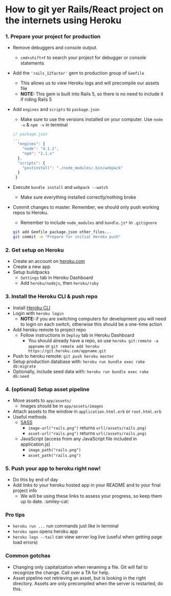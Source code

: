 # How to git yer Rails/React project on the internets using Heroku

### 1. Prepare your project for production

* Remove debuggers and console output.
  * `cmd+shift+F` to search your project for debugger or console statements
* Add the `'rails_12factor'` gem to production group of `Gemfile`
  * This allows us to view Heroku logs and will precompile our assets file
  * **NOTE:** This gem is built into Rails 5, so there is no need to include it if riding Rails 5
* Add `engines` and `scripts` to `package.json`
  * Make sure to use the versions installed on your computer. Use `node -v` & `npm -v` in terminal

  ```js
  // package.json
  ...
    "engines": {
      "node": "4.1.1",
      "npm": "2.1.x"
    },
    "scripts": {
      "postinstall": "./node_modules/.bin/webpack"
    }
   }
   ```
* Execute `bundle install` and `webpack --watch`
  * Make sure everything installed correctly/nothing broke
* Commit changes to master. Remember, we should only push working repos to Heroku.
  * Remember to include `node_modules` and `bundle.js*` in `.gitignore`

  ```sh
  git add Gemfile package.json other_files...
  git commit -m "Prepare for initial Heroku push"
  ```

### 2. Get setup on Heroku

* Create an account on [heroku.com](heroku.com)
* Create a new app
* Setup buildpacks
  * `Settings` tab in Heroku Dashboard
  * Add `heroku/nodejs`, then `heroku/ruby`

### 3. Install the Heroku CLI & push repo

* Install [Heroku CLI](https://devcenter.heroku.com/articles/heroku-command-line)
* Login with `heroku login`
  * **NOTE:** if you are switching computers for development you will need to login on each switch, otherwise this should be a one-time action
* Add heroku remote to project repo
  * Follow instructions in `Deploy` tab in Heroku Dashboard
    * You should already have a repo, so use `heroku git:remote -a appname` or `git remote add heroku https://git.heroku.com/appname.git`
* Push to heroku remote: `git push heroku master`
* Setup production database with: `heroku run bundle exec rake db:migrate`
 * Optionally, include seed data with: `heroku run bundle exec rake db:seed`

### 4. (optional) Setup asset pipeline
* Move assets to `app/assets/`
  * Images should be in `app/assets/images`
* Attach assets to the window in `application.html.erb` or `root.html.erb`
* Useful methods
  * [SASS](https://www.sitepoint.com/an-introduction-to-sass-in-rails/)
    * `image-url("rails.png")` returns `url(/assets/rails.png)`
    * `asset-url("rails.png")` returns `url(/assets/rails.png)`
  * JavaScript (access from any JavaScript file included in application.js)
    * `image_path("rails.png")`
    * `asset_path("rails.png")`

### 5. Push your app to heroku right now!
* Do this by end of day
* Add links to your heroku hosted app in your README and to your final project info
  * We will be using these links to assess your progress, so keep them up to date. :smiley-cat:

### Pro tips
* `heroku run ...` run commands just like in terminal
* `heroku open` opens heroku app
* `heroku logs --tail` can view server log live (useful when getting page load errors)

### Common gotchas
* Changing only capitalization when renaming a file. Git will fail to recognize the change. Call over a TA for help.
* Asset pipeline not retrieving an asset, but is looking in the right directory. Assets are only precompiled when the server is restarted, do this.
